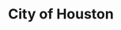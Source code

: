 ---
schema: default
title: City of Houston
description: "The municipal government of Houston, Texas. Houston is the fourth-largest city in the United States with a population of more than 2.3 million people and was established in 1836."
logo: 'https://raw.githubusercontent.com/fogarty-ben/jkan/gh-pages/resources/houston_seal.png'
---